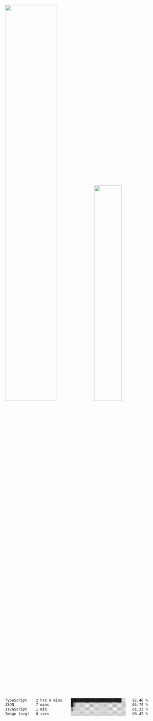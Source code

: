 <img align="" width="57.5%" src="https://github-readme-stats.vercel.app/api?username=Dream4ever&hide_title=true&hide_border=true&count_private=true&show_icons=true&include_all_commits=true&line_height=21" /><img align="" width="42.4%" src="https://github-readme-stats.vercel.app/api/top-langs/?username=Dream4ever&hide_title=true&count_private=true&show_icons=true&langs_count=6&hide_border=true&layout=compact" />

<!--START_SECTION:waka-->

```txt
TypeScript    2 hrs 8 mins    ███████████████████████░░   92.46 %
JSON          7 mins          █▒░░░░░░░░░░░░░░░░░░░░░░░   05.74 %
JavaScript    1 min           ▒░░░░░░░░░░░░░░░░░░░░░░░░   01.33 %
Image (svg)   0 secs          ░░░░░░░░░░░░░░░░░░░░░░░░░   00.47 %
```

<!--END_SECTION:waka-->
